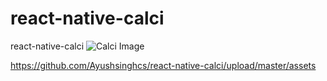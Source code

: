 # react-native-calci
react-native-calci
![Calci Image](https://github.com/Ayushsinghcs/react-native-calci/upload/master/assets/Calculator.png?raw=true "Title")

https://github.com/Ayushsinghcs/react-native-calci/upload/master/assets
